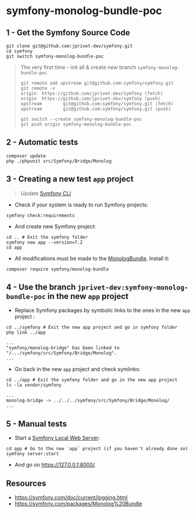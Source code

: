 # symfony-monolog-bundle-poc

## 1 - Get the Symfony Source Code

```shell
git clone git@github.com:jprivet-dev/symfony.git
cd symfony
git switch symfony-monolog-bundle-poc
```

> The very first time - init all & create new branch `symfony-monolog-bundle-poc`
> ```shell
> git remote add upstream git@github.com:symfony/symfony.git
> git remote -v
> origin  https://github.com/jprivet-dev/symfony (fetch)
> origin  https://github.com/jprivet-dev/symfony (push)
> upstream        git@github.com:symfony/symfony.git (fetch)
> upstream        git@github.com:symfony/symfony.git (push)
> ```
> 
> ```shell
> git switch --create symfony-monolog-bundle-poc
> git push origin symfony-monolog-bundle-poc
> ```

## 2 - Automatic tests

```shell
composer update
php ./phpunit src/Symfony/Bridge/Monolog
```

## 3 - Creating a new test `app` project

> Update [Symfony CLI](https://symfony.com/download#step-1-install-symfony-cli)

- Check if your system is ready to run Symfony projects:

```shell
symfony check:requirements
```

- And create new Symfony project:

```shell
cd .. # Exit the symfony folder
symfony new app --version=7.2
cd app
```

- All modifications must be made to the [MonologBundle](https://github.com/symfony/monolog-bundle). Install it:

```shell
composer require symfony/monolog-bundle
```

## 4 - Use the branch `jprivet-dev:symfony-monolog-bundle-poc` in the new `app` project

- Replace Symfony packages by symbolic links to the ones in the new `app` project :

```shell
cd ../symfony # Exit the new app project and go in symfony folder
php link ../app
```

```
...
"symfony/monolog-bridge" has been linked to "/.../symfony/src/Symfony/Bridge/Monolog".
...
```

- Go back in the new `app` project and check symlinks:

```shell
cd ../app # Exit the symfony folder and go in the new app project
ls -la vendor/symfony
```

```
...
monolog-bridge -> ../../../symfony/src/Symfony/Bridge/Monolog/
...
```

## 5 - Manual tests

- Start a [Symfony Local Web Server](https://symfony.com/doc/current/setup/symfony_server.html):

```shell
cd app # Go to the new `app` project (if you haven't already done so)
symfony server:start
```

- And go on https://127.0.0.1:8000/.

## Resources

- https://symfony.com/doc/current/logging.html
- https://symfony.com/packages/Monolog%20Bundle